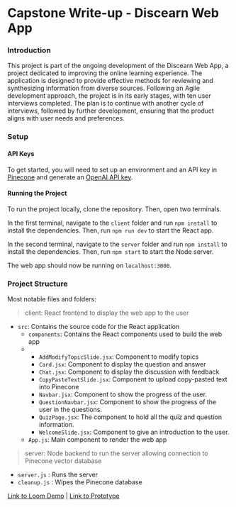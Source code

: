 # Capstone Write-up - Discearn Web App

### Introduction

This project is part of the ongoing development of the Discearn Web App, a project dedicated to improving the online learning experience. The application is designed to provide effective methods for reviewing and synthesizing information from diverse sources. Following an Agile development approach, the project is in its early stages, with ten user interviews completed. The plan is to continue with another cycle of interviews, followed by further development, ensuring that the product aligns with user needs and preferences.

### Setup

#### API Keys
To get started, you will need to set up an environment and an API key in [Pinecone](https://docs.pinecone.io/guides/get-started/quickstart) and generate an [OpenAI API key](https://platform.openai.com/docs/guides/production-best-practices/api-keys).


#### Running the Project

To run the project locally, clone the repository. Then, open two terminals. 

In the first terminal, navigate to the `client` folder and run `npm install` to install the dependencies. Then, run `npm run dev` to start the React app.

In the second terminal, navigate to the `server` folder and run `npm install` to install the dependencies. Then, run `npm start` to start the Node server.

The web app should now be running on `localhost:3000`.


### Project Structure

Most notable files and folders:

> client: React frontend to display the web app to the user
- `src`: Contains the source code for the React application
    - `components`: Contains the React components used to build the web app
    - 
        - `AddModifyTopicSlide.jsx`: Component to modify topics
        - `Card.jsx`: Component to display the question and answer
        - `Chat.jsx`: Component to display the discussion with feedback
        - `CopyPasteTextSlide.jsx`: Component to upload copy-pasted text into Pinecone
        - `Navbar.jsx`: Component to show the progress of the user.
        - `QuestionNavbar.jsx`: Component to show the progress of the user in the questions.
        - `QuizPage.jsx`: The component to hold all the quiz and question information.
        - `WelcomeSlide.jsx`: Component to give an introduction to the user.
    - `App.js`: Main component to render the web app
> server: Node backend to run the server allowing connection to Pinecone vector database
- `server.js` : Runs the server
- `cleanup.js` : Wipes the Pinecone database


[Link to Loom Demo](https://www.loom.com/share/3ce56970548c4503a4578733a0dbbaa9?sid=77ed10b2-5243-4a9f-8f86-2c0eac2dde18) | [Link to Prototype](https://website-prototype-production-cb4c.up.railway.app/)
